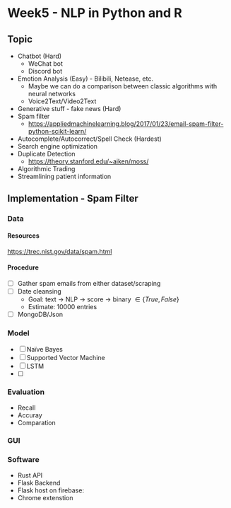 # Week5 - NLP in Python and R

## Topic

- Chatbot (Hard)
  - WeChat bot
  - Discord bot
- Emotion Analysis (Easy) - Bilibili, Netease, etc.
  - Maybe we can do a comparison between classic algorithms with neural networks
  - Voice2Text/Video2Text
- Generative stuff - fake news (Hard)
- Spam filter
  - https://appliedmachinelearning.blog/2017/01/23/email-spam-filter-python-scikit-learn/
- Autocomplete/Autocorrect/Spell Check (Hardest)
- Search engine optimization
- Duplicate Detection
  - https://theory.stanford.edu/~aiken/moss/
- Algorithmic Trading
- Streamlining patient information

## Implementation - Spam Filter

### Data

#### Resources

https://trec.nist.gov/data/spam.html

#### Procedure

- [ ] Gather spam emails from either dataset/scraping
- [ ] Date cleansing
  - Goal: text -> NLP -> score -> binary $\in \{True, False\}$
  - Estimate: 10000 entries
- [ ] MongoDB/Json

### Model

- [ ] Naïve Bayes
- [ ] Supported Vector Machine
- [ ]  LSTM
- [ ]  

### Evaluation
- Recall 
- Accuray
- Comparation

### GUI

### Software
- Rust API
- Flask Backend
- Flask host on firebase:
- Chrome extenstion





